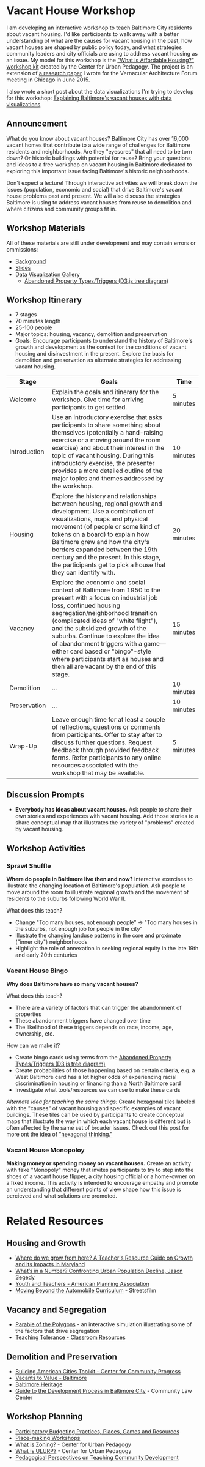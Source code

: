 # Vacant House Workshop

I am developing an interactive workshop to teach Baltimore City residents about vacant housing. I'd like participants to walk away with a better understanding of what are the causes for vacant housing in the past, how vacant houses are shaped by public policy today, and what strategies community leaders and city officials are using to address vacant housing as an issue. My model for this workshop is the ["What is Affordable Housing?" workshop kit](http://welcometocup.org/Projects/EnvisioningDevelopment/WhatIsAffordableHousing) created by the Center for Urban Pedagogy. The project is an extension of [a research paper](https://historicsprawl.wordpress.com/2015/05/12/we-have-a-problem-with-vacant-houses-in-baltimore-part-one-of-a-draft-paper-for-the-vaf-conference-in-chicago/) I wrote for the Vernacular Architecture Forum meeting in Chicago in June 2015.

I also wrote a short post about the data visualizations I'm trying to develop for this workshop: [Explaining Baltimore's vacant houses with data visualizations](http://elipousson.github.io/resources/2015/11/10/vacant-vernacular-data-visualization/)

## Announcement

What do you know about vacant houses? Baltimore City has over 16,000 vacant homes that contribute to a wide range of challenges for Baltimore residents and neighborhoods. Are they "eyesores" that all need to be torn down? Or historic buildings with potential for reuse? Bring your questions and ideas to a free workshop on vacant housing in Baltimore dedicated to exploring this important issue facing Baltimore's historic neighborhoods.

Don't expect a lecture! Through interactive activities we will break down the issues (population, economic and social) that drive Baltimore's vacant house problems past and present. We will also discuss the strategies Baltimore is using to address vacant houses from reuse to demolition and where citizens and community groups fit in.

## Workshop Materials

All of these materials are still under development and may contain errors or ommissions:

- [Background](https://github.com/elipousson/vacant-vernacular/blob/master/vacant-house-background.md)
- [Slides](http://slides.com/baltimoreheritage/vacant-house-workshop#/)
- [Data Visualization Gallery](http://bl.ocks.org/elipousson/805c2f1150928174ac8e)
  - [Abandoned Property Types/Triggers (D3.js tree diagram)](http://bl.ocks.org/elipousson/ad787f9c9beb4cc48cd7)

## Workshop Itinerary

- 7 stages
- 70 minutes length
- 25-100 people
- Major topics: housing, vacancy, demolition and preservation
- Goals: Encourage participants to understand the history of Baltimore's growth and development as the context for the conditions of vacant housing and disinvestment in the present. Explore the basis for demolition and preservation as alternate strategies for addressing vacant housing. 

| Stage        | Goals | Time |
|------        |------|-------|
| Welcome      |  Explain the goals and itinerary for the workshop. Give time for arriving participants to get settled.    |   5 minutes    |
| Introduction |  Use an introductory exercise that asks participants to share something about themselves (potentially a hand-raising exercise or a moving around the room exercise) and about their interest in the topic of vacant housing. During this introductory exercise, the presenter provides a more detailed outline of the major topics and themes addressed by the workshop.     |   10 minutes    |
| Housing      |  Explore the history and relationships between housing, regional growth and development. Use a combination of visualizations, maps and physical movement (of people or some kind of tokens on a board) to explain how Baltimore grew and how the city's borders expanded between the 19th century and the present. In this stage, the participants get to pick a house that they can identify with.   |   20 minutes    |
| Vacancy      |  Explore the economic and social context of Baltimore from 1950 to the present with a focus on industrial job loss, continued housing segregation/neighborhood transition (complicated ideas of "white flight"), and the subsidized growth of the suburbs. Continue to explore the idea of abandonment triggers with a game—either card based or "bingo"-style where participants start as houses and then all are vacant by the end of this stage.    |   15 minutes    |
| Demolition   |  ...    |   10 minutes    |
| Preservation |  ...    |   10 minutes    |
| Wrap-Up      |  Leave enough time for at least a couple of reflections, questions or comments from participants. Offer to stay after to discuss further questions. Request feedback through provided feedback forms. Refer participants to any online resources associated with the workshop that may be available.    |   5 minutes    |

## Discussion Prompts

- **Everybody has ideas about vacant houses.** Ask people to share their own stories and experiences with vacant housing. Add those stories to a share conceptual map that illustrates the variety of "problems" created by vacant housing.

## Workshop Activities

### Sprawl Shuffle

**Where do people in Baltimore live then and now?** Interactive exercises to illustrate the changing location of Baltimore's population. Ask people to move around the room to illustrate regional growth and the movement of residents to the suburbs following World War II.

What does this teach?

- Change "Too many houses, not enough people" -> "Too many houses in the suburbs, not enough job for people in the city"
- Illustrate the changing landuse patterns in the core and proximate ("inner city") neighborhoods
- Highlight the role of annexation in seeking regional equity in the late 19th and early 20th centuries

### Vacant House Bingo

**Why does Baltimore have so many vacant houses?**

What does this teach?

- There are a variety of factors that can trigger the abandonment of properties
- These abandonment triggers have changed over time
- The likelihood of these triggers depends on race, income, age, ownership, etc.

How can we make it?

- Create bingo cards using terms from the [Abandoned Property Types/Triggers (D3.js tree diagram)](http://bl.ocks.org/elipousson/ad787f9c9beb4cc48cd7)
- Create probabilities of those happening based on certain criteria, e.g. a West Baltimore card has a lot higher odds of experiencing racial discrimination in housing or financing than a North Baltimore card
- Investigate what tools/resources we can use to make these cards

_Alternate idea for teaching the same things:_ Create hexagonal tiles labeled with the "causes" of vacant housing and specific examples of vacant buildings. These tiles can be used by participants to create conceptual maps that illustrate the way in which each vacant house is different but is often affected by the same set of broader issues. Check out this post for more ont the idea of ["hexagonal thinking."](http://notosh.com/lab/design-thinking-synthesis-hexagonal-thinking/)

### Vacant House Monopoloy

**Making money or spending money on vacant houses.** Create an activity with fake "Monopoly" money that invites participants to try to step into the shoes of a vacant house flipper, a city housing official or a home-owner on a fixed income. This activity is intended to encourage empathy and promote an understanding that different points of view shape how this issue is percieved and what solutions are promoted.

# Related Resources

## Housing and Growth
- [Where do we grow from here? A Teacher's Resource Guide on Growth and its Impacts in Maryland](http://www.dnr.maryland.gov/sg_teachers_guide/index.asp)
- [What’s in a Number? Confronting Urban Population Decline, Jason Segedy](http://thestile1972.tumblr.com/post/101874810155/whats-in-a-number-confronting-urban-population)
- [Youth and Teachers - American Planning Association](https://www.planning.org/education/youth/)
- [Moving Beyond the Automobile Curriculum](http://www.streetfilms.org/moving-beyond-the-automobile/curriculum/) - Streetsfilm

## Vacancy and Segregation
- [Parable of the Polygons](http://ncase.me/polygons/) - an interactive simulation illustrating some of the factors that drive segregation
- [Teaching Tolerance - Classroom Resources](http://www.tolerance.org/classroom-resources)

## Demolition and Preservation
- [Building American Cities Toolkit - Center for Community Progress](http://www.communityprogress.net/toolkit-pages-292.php)
- [Vacants to Value - Baltimore](http://www.vacantstovalue.org/)
- [Baltimore Heritage](http://baltimoreheritage.org/)
- [Guide to the Development Process in Baltimore City](http://communitylaw.org/wp-content/uploads/2013/10/The-Community-Associationss-Guide-to-the-Development-Process-in-Baltimore-City-.pdf) - Community Law Center

## Workshop Planning
- [Participatory Budgeting Practices, Places, Games and Resources](http://www.tomatleeblog.com/archives/43549766)
- [Place-making Workshops](http://www.pps.org/blog/place-game-workshops/)
- [What is Zoning?](http://welcometocup.org/Projects/Workshops/WhatIsZoning) - Center for Urban Pedagogy
- [What is ULURP?](http://welcometocup.org/Projects/Workshops/WhatIsULURP) - Center for Urban Pedagogy
- [Pedagogical Perspectives on Teaching Community Development](http://www.researchgate.net/publication/276420895_Pedagogical_Perspectives_on_Teaching_Community_Development)
